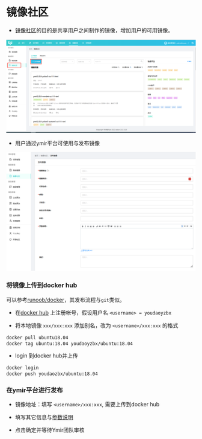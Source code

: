 # 镜像社区

- [镜像社区](http://pubimg.vesionbook.com:8110/img)的目的是共享用户之间制作的镜像，增加用户的可用镜像。

![](../imgs/ymir_image_community.png)

- 用户通过ymir平台可使用与发布镜像

![](../imgs/ymir_publish_image.png)

### 将镜像上传到docker hub
可以参考[runoob/docker](https://www.runoob.com/docker/docker-repository.html)，其发布流程与`git`类似。

- 在[docker hub](https://hub.docker.com/) 上注册帐号，假设用户名 `<username> = youdaoyzbx`

- 将本地镜像 `xxx/xxx:xxx` 添加别名，改为 `<username>/xxx:xxx` 的格式
```
docker pull ubuntu18.04
docker tag ubuntu:18.04 youdaoyzbx/ubuntu:18.04
```
- login 到docker hub并上传
```
docker login
docker push youdaozbx/ubuntu:18.04
```

### 在ymir平台进行发布

- 镜像地址：填写 `<username>/xxx:xxx`, 需要上传到docker hub

- 填写其它信息与[参数说明](./det-yolov5-tmi.md)

- 点击确定并等待Ymir团队审核
